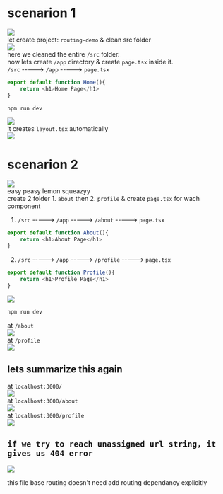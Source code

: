 # scenarion 1  
![](../../ZImages/01/001.png)  
let create project: `routing-demo`  & clean src folder  
![](../../ZImages/01/002.png)  
here we cleaned the entire `/src` folder.  
now lets create `/app` directory & create `page.tsx` inside it.  
`/src` -----> `/app` -----> `page.tsx`  
```typescript
export default function Home(){
    return <h1>Home Page</h1>
}
```    
```bash
npm run dev
```  
![](../../ZImages/01/003.png)  
it creates `layout.tsx` automatically  
![](../../ZImages/01/004.png)  


# scenarion 2  
![](../../ZImages/01/005.png)  
easy peasy lemon squeazyy  
create 2 folder 1. `about` then 2. `profile` & create `page.tsx` for wach component  
1. `/src` -----> `/app` -----> `/about` -----> `page.tsx`  
```typescript
export default function About(){
    return <h1>About Page</h1>
}
```  
2. `/src` -----> `/app` -----> `/profile` -----> `page.tsx`  
```typescript
export default function Profile(){
    return <h1>Profile Page</h1>
}
```  
![](../../ZImages/01/006.png)  
```bash
npm run dev
```  
at `/about`  
![](../../ZImages/01/007.png)  
at `/profile`  
![](../../ZImages/01/008.png)  

## lets summarize this again  
at `localhost:3000/`  
![](../../ZImages/01/009.png)  
at `localhost:3000/about`  
![](../../ZImages/01/010.png)  
at `localhost:3000/profile`  
![](../../ZImages/01/011.png)  

## `if we try to reach unassigned url string, it gives us 404 error`  
![](../../ZImages/01/012.png)  

this file base routing doesn't need add routing dependancy explicitly  